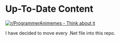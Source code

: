 # Up-To-Date Content

[![r/ProgrammerAnimemes - Think about it](https://i.redd.it/zckkfxjzn1e71.jpg)](https://www.reddit.com/r/ProgrammerAnimemes/comments/otmh5d/think_about_it/)



I have decided to move every .Net file into this repo.

